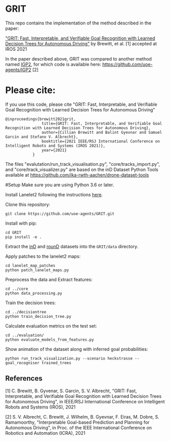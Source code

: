 # GRIT
This repo contains the implementation of the method described 
in the paper:

["GRIT: Fast, Interpretable, and Verifiable Goal Recognition with Learned Decision Trees for Autonomous Driving"](https://arxiv.org/abs/2103.06113)
by Brewitt, et al. [1] accepted at IROS 2021

In the paper described above, GRIT was compared to another method named [IGP2](https://arxiv.org/abs/2002.02277), for which code is available here: https://github.com/uoe-agents/IGP2 [2]

# Please cite:
If you use this code, please cite
"GRIT: Fast, Interpretable, and Verifiable Goal Recognition with Learned Decision Trees for Autonomous Driving"
```
@inproceedings{brewitt2021grit,
                title={GRIT: Fast, Interpretable, and Verifiable Goal Recognition with Learned Decision Trees for Autonomous Driving},
                author={Cillian Brewitt and Balint Gyevnar and Samuel Garcin and Stefano V. Albrecht},
                booktitle={2021 IEEE/RSJ International Conference on Intelligent Robots and Systems (IROS 2021)},
                year={2021}
            }
```

The files "evalutation/run_track_visualisation.py", "core/tracks_import.py",  and "core/track_visualizer.py" are based on the inD Dataset Python Tools available at https://github.com/ika-rwth-aachen/drone-dataset-tools


#Setup
Make sure you are using Python 3.6 or later.

Install Lanelet2 following the instructions [here](https://github.com/fzi-forschungszentrum-informatik/Lanelet2).

Clone this repository:
```
git clone https://github.com/uoe-agents/GRIT.git
```
Install with pip:
```
cd GRIT
pip install -e .
```

Extract the [inD](https://www.ind-dataset.com/) and [rounD](https://www.round-dataset.com/) datasets into the `GRIT/data` directory.

Apply patches to the lanelet2 maps:

```
cd lanelet_map_patches
python patch_lanelet_maps.py
```

Preprocess the data and Extract features:

```
cd ../core
python data_processing.py
```

Train the decision trees:

```
cd ../decisiontree
python train_decision_tree.py
```

Calculate evaluation metrics on the test set:

```
cd ../evaluation/
python evaluate_models_from_features.py
```

Show animation of the dataset along with inferred goal probabilities:

```
python run_track_visualization.py --scenario heckstrasse --goal_recogniser trained_trees
```

## References
[1] C. Brewitt, B. Gyvenar, S. Garcin, S. V. Albrecht, "GRIT: Fast, Interpretable, and Verifiable Goal Recognition with Learned Decision Trees for Autonomous Driving", in IEEE/RSJ International Conference on Intelligent Robots and Systems (IROS), 2021

[2] S. V. Albrecht, C. Brewitt, J. Wilhelm, B. Gyevnar, F. Eiras, M. Dobre, S. Ramamoorthy, "Interpretable Goal-based Prediction and Planning for Autonomous Driving", in Proc. of the IEEE International Conference on Robotics and Automation (ICRA), 2021
